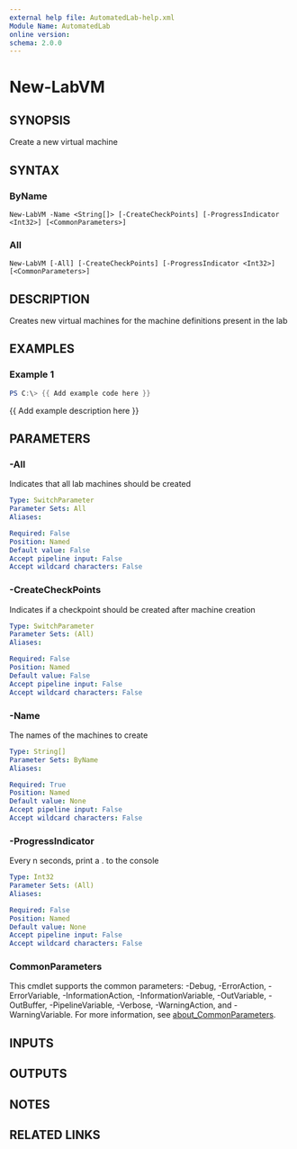 ```yaml
---
external help file: AutomatedLab-help.xml
Module Name: AutomatedLab
online version:
schema: 2.0.0
---
```


# New-LabVM

## SYNOPSIS
Create a new virtual machine

## SYNTAX

### ByName
```
New-LabVM -Name <String[]> [-CreateCheckPoints] [-ProgressIndicator <Int32>] [<CommonParameters>]
```

### All
```
New-LabVM [-All] [-CreateCheckPoints] [-ProgressIndicator <Int32>] [<CommonParameters>]
```

## DESCRIPTION
Creates new virtual machines for the machine definitions present in the lab

## EXAMPLES

### Example 1
```powershell
PS C:\> {{ Add example code here }}
```

{{ Add example description here }}

## PARAMETERS

### -All
Indicates that all lab machines should be created

```yaml
Type: SwitchParameter
Parameter Sets: All
Aliases:

Required: False
Position: Named
Default value: False
Accept pipeline input: False
Accept wildcard characters: False
```

### -CreateCheckPoints
Indicates if a checkpoint should be created after machine creation

```yaml
Type: SwitchParameter
Parameter Sets: (All)
Aliases:

Required: False
Position: Named
Default value: False
Accept pipeline input: False
Accept wildcard characters: False
```

### -Name
The names of the machines to create

```yaml
Type: String[]
Parameter Sets: ByName
Aliases:

Required: True
Position: Named
Default value: None
Accept pipeline input: False
Accept wildcard characters: False
```

### -ProgressIndicator
Every n seconds, print a .
to the console

```yaml
Type: Int32
Parameter Sets: (All)
Aliases:

Required: False
Position: Named
Default value: None
Accept pipeline input: False
Accept wildcard characters: False
```

### CommonParameters
This cmdlet supports the common parameters: -Debug, -ErrorAction, -ErrorVariable, -InformationAction, -InformationVariable, -OutVariable, -OutBuffer, -PipelineVariable, -Verbose, -WarningAction, and -WarningVariable. For more information, see [about_CommonParameters](http://go.microsoft.com/fwlink/?LinkID=113216).

## INPUTS

## OUTPUTS

## NOTES

## RELATED LINKS
